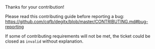 Thanks for your contribution!

Please read this contributing guide before reporting a bug:
https://github.com/cqfb/degitx/blob/master/CONTRIBUTING.md#bug-reporting

If some of contributing requirements will not be met,
the ticket could be closed as `invalid` without explanation.
